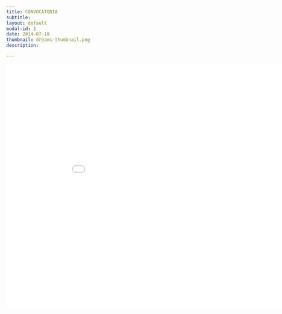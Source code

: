```yaml
---
title: CONVOCATORIA
subtitle: 
layout: default
modal-id: 1
date: 2014-07-18
thumbnail: dreams-thumbnail.png
description:

---
```

<html>
<body>
<embed src="img/cartel.pdf" width="950" height="650">
</body>
</html>